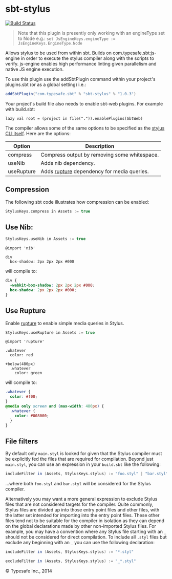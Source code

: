 sbt-stylus
==========

[![Build Status](https://api.travis-ci.org/sbt/sbt-stylus.png?branch=master)](https://travis-ci.org/sbt/sbt-stylus)

> Note that this plugin is presently only working with an engineType set to Node e.g.:
> `set JsEngineKeys.engineType := JsEngineKeys.EngineType.Node`

Allows stylus to be used from within sbt. Builds on com.typesafe.sbt:js-engine in order to execute the stylus compiler along with
the scripts to verify. js-engine enables high performance linting given parallelism and native JS engine execution.

To use this plugin use the addSbtPlugin command within your project's plugins.sbt (or as a global setting) i.e.:

```scala
addSbtPlugin("com.typesafe.sbt" % "sbt-stylus" % "1.0.3")
```

Your project's build file also needs to enable sbt-web plugins. For example with build.sbt:

    lazy val root = (project in file(".")).enablePlugins(SbtWeb)

The compiler allows some of the same options to be specified as the [stylus CLI itself](http://learnboost.github.io/stylus/docs/executable.html).
Here are the options:

Option              | Description
--------------------|------------
compress            | Compress output by removing some whitespace.
useNib              | Adds nib dependency.
useRupture          | Adds [rupture](http://jenius.github.io/rupture/)  dependency for media queries.

## Compression

The following sbt code illustrates how compression can be enabled:

```scala
StylusKeys.compress in Assets := true
```

## Use Nib:

```scala
StylusKeys.useNib in Assets := true
```

```stylus
@import 'nib'

div
  box-shadow: 2px 2px 2px #000
```
will compile to:
```css
div {
  -webkit-box-shadow: 2px 2px 2px #000;
  box-shadow: 2px 2px 2px #000;
}
```

## Use Rupture

Enable [rupture](http://jenius.github.io/rupture/) to enable simple media queries in Stylus.

```scala
StylusKeys.useRupture in Assets := true
```

```stylus
@import 'rupture'

.whatever
  color: red

+below(480px)
  .whatever
    color: green

```
will compile to:
```css
.whatever {
  color: #f00;
}
@media only screen and (max-width: 480px) {
  .whatever {
    color: #008000;
  }
}
```

## File filters

By default only `main.styl` is looked for given that the Stylus compiler must be explicitly fed the files
that are required for compilation. Beyond just `main.styl`, you can use an expression in your `build.sbt` like the
following:

```scala
includeFilter in (Assets, StylusKeys.stylus) := "foo.styl" | "bar.styl"
```

...where both `foo.styl` and `bar.styl` will be considered for the Stylus compiler.

Alternatively you may want a more general expression to exclude Stylus files that are not considered targets
for the compiler. Quite commonly, Stylus files are divided up into those entry point files and other files, with the
latter set intended for importing into the entry point files. These other files tend not to be suitable for the
compiler in isolation as they can depend on the global declarations made by other non-imported Stylus files. For example,
you may have a convention where any Stylus file starting with an `_` should not be considered for direct compilation. To
include all `.styl` files but exclude any beginning with an `_` you can use the following declaration:

```scala
includeFilter in (Assets, StylusKeys.stylus) := "*.styl"

excludeFilter in (Assets, StylusKeys.stylus) := "_*.styl"
```

&copy; Typesafe Inc., 2014
